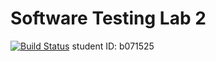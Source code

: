 # Software Testing Lab 2
[![Build Status](https://travis-ci.com/AndybnACT/b071525.svg?branch=master)](https://travis-ci.com/AndybnACT/b071525)
student ID: b071525
